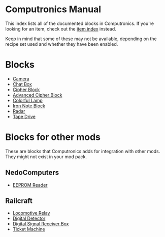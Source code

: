# Computronics Manual

This index lists all of the documented blocks in Computronics. If you're looking for an item, check out the [item index](../item/index.md) instead.

Keep in mind that some of these may not be available, depending on the recipe set used and whether they have been enabled.

# Blocks

* [Camera](camera.md)
* [Chat Box](chatbox.md)
* [Cipher Block](cipher.md)
* [Advanced Cipher Block](cipher_advanced.md)
* [Colorful Lamp](colorful_lamp.md)
* [Iron Note Block](iron_noteblock.md)
* [Radar](radar.md)
* [Tape Drive](tape_drive.md)

# Blocks for other mods

These are blocks that Computronics adds for integration with other mods. They might not exist in your mod pack.

## NedoComputers

* [EEPROM Reader](eeprom_reader.md)

## Railcraft

* [Locomotive Relay](railcraft/locomotive_relay.md)
* [Digital Detector](railcraft/digital_detector.md)
* [Digital Signal Receiver Box](railcraft/digital_receiver_box.md)
* [Ticket Machine](railcraft/ticket_machine.md)
